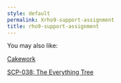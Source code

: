 ```yaml
---
style: default
permalink: Xrho9-support-assignment
title: rho9-support-assignment
---
```

You may also like:

[Cakework](http://scp-wiki.net/cakework)

[SCP-038: The Everything Tree](http://scp-wiki.net/scp-038)
